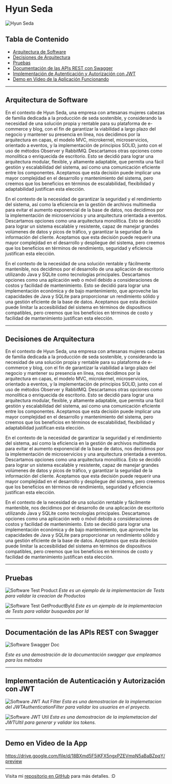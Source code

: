 # Hyun Seda

![Hyun Seda](https://hyun.com.co/icons/android-chrome-192x192.png)

## Tabla de Contenido

- [Arquitectura de Software](#arquitectura-de-software)
- [Decisiones de Arquitectura](#decisiones-de-arquitectura)
- [Pruebas](#pruebas)
- [Documentación de las APIs REST con Swagger](#documentación-de-las-apis-rest-con-swagger)
- [Implementación de Autenticación y Autorización con JWT](#implementación-de-autenticación-y-autorización-con-jwt)
- [Demo en Video de la Aplicación Funcionando](#demo-en-video-de-la-aplicación-funcionando)

---

## Arquitectura de Software

En el contexto de Hyun Seda, una empresa con artesanas mujeres cabezas de familia dedicada a la producción de seda sostenible, y considerando la necesidad de una solución propia y rentable para su plataforma de e-commerce y blog, con el fin de garantizar la viabilidad a largo plazo del negocio y mantener su presencia en línea, nos decidimos por la arquitectura en capas, el modelo MVC, microkernel, microservicios, orientado a eventos, y la implementación de principios SOLID, junto con el uso de métodos Observer y RabbitMQ. Descartamos otras opciones como monolítica o enriquecida de escritorio. Esto se decidió para lograr una arquitectura modular, flexible, y altamente adaptable, que permita una fácil gestión y escalabilidad del sistema, así como una comunicación eficiente entre los componentes. Aceptamos que esta decisión puede implicar una mayor complejidad en el desarrollo y mantenimiento del sistema, pero creemos que los beneficios en términos de escalabilidad, flexibilidad y adaptabilidad justifican esta elección.

En el contexto de la necesidad de garantizar la seguridad y el rendimiento del sistema, así como la eficiencia en la gestión de archivos multimedia para evitar el aumento exponencial de la base de datos, nos decidimos por la implementación de microservicios y una arquitectura orientada a eventos. Descartamos opciones como una arquitectura monolítica. Esto se decidió para lograr un sistema escalable y resistente, capaz de manejar grandes volúmenes de datos y picos de tráfico, y garantizar la seguridad de la información del cliente. Aceptamos que esta decisión puede requerir una mayor complejidad en el desarrollo y despliegue del sistema, pero creemos que los beneficios en términos de rendimiento, seguridad y eficiencia justifican esta elección.

En el contexto de la necesidad de una solución rentable y fácilmente mantenible, nos decidimos por el desarrollo de una aplicación de escritorio utilizando Java y SQLite como tecnologías principales. Descartamos opciones como una aplicación web o móvil debido a consideraciones de costos y facilidad de mantenimiento. Esto se decidió para lograr una implementación económica y de bajo mantenimiento, que aproveche las capacidades de Java y SQLite para proporcionar un rendimiento sólido y una gestión eficiente de la base de datos. Aceptamos que esta decisión puede limitar la accesibilidad del sistema en términos de dispositivos compatibles, pero creemos que los beneficios en términos de costo y facilidad de mantenimiento justifican esta elección.

---

## Decisiones de Arquitectura

En el contexto de Hyun Seda, una empresa con artesanas mujeres cabezas de familia dedicada a la producción de seda sostenible, y considerando la necesidad de una solución propia y rentable para su plataforma de e-commerce y blog, con el fin de garantizar la viabilidad a largo plazo del negocio y mantener su presencia en línea, nos decidimos por la arquitectura en capas, el modelo MVC, microkernel, microservicios, orientado a eventos, y la implementación de principios SOLID, junto con el uso de métodos Observer y RabbitMQ. Descartamos otras opciones como monolítica o enriquecida de escritorio. Esto se decidió para lograr una arquitectura modular, flexible, y altamente adaptable, que permita una fácil gestión y escalabilidad del sistema, así como una comunicación eficiente entre los componentes. Aceptamos que esta decisión puede implicar una mayor complejidad en el desarrollo y mantenimiento del sistema, pero creemos que los beneficios en términos de escalabilidad, flexibilidad y adaptabilidad justifican esta elección.

En el contexto de la necesidad de garantizar la seguridad y el rendimiento del sistema, así como la eficiencia en la gestión de archivos multimedia para evitar el aumento exponencial de la base de datos, nos decidimos por la implementación de microservicios y una arquitectura orientada a eventos. Descartamos opciones como una arquitectura monolítica. Esto se decidió para lograr un sistema escalable y resistente, capaz de manejar grandes volúmenes de datos y picos de tráfico, y garantizar la seguridad de la información del cliente. Aceptamos que esta decisión puede requerir una mayor complejidad en el desarrollo y despliegue del sistema, pero creemos que los beneficios en términos de rendimiento, seguridad y eficiencia justifican esta elección.

En el contexto de la necesidad de una solución rentable y fácilmente mantenible, nos decidimos por el desarrollo de una aplicación de escritorio utilizando Java y SQLite como tecnologías principales. Descartamos opciones como una aplicación web o móvil debido a consideraciones de costos y facilidad de mantenimiento. Esto se decidió para lograr una implementación económica y de bajo mantenimiento, que aproveche las capacidades de Java y SQLite para proporcionar un rendimiento sólido y una gestión eficiente de la base de datos. Aceptamos que esta decisión puede limitar la accesibilidad del sistema en términos de dispositivos compatibles, pero creemos que los beneficios en términos de costo y facilidad de mantenimiento justifican esta elección.

---

## Pruebas

![Software Test Product](https://github.com/MCarvajalR/Proyecto-Hyun-Seda/blob/master/TestCreateProd.png)
*Este es un ejemplo de la implementacion de Tests para validar la creacion de Productos*


![Software Test GetProductById](https://github.com/MCarvajalR/Proyecto-Hyun-Seda/blob/master/TestGetById.png)
*Este es un ejemplo de la implementacion de Tests para validar busquedas por Id*

---

## Documentación de las APIs REST con Swagger

![Software Swagger Doc](https://github.com/MCarvajalR/Proyecto-Hyun-Seda/blob/master/SwaggerDoc.png)

*Este es una demostración de la documentación swagger que empleamos para los métodos*

---

## Implementación de Autenticación y Autorización con JWT

![Software JWT Aut Filter](https://github.com/MCarvajalR/Proyecto-Hyun-Seda/blob/master/JWTAut.png)
*Esta es una demostracion de la implemetacion del JWTAuthenticationFilter para validar los usuarios en el proyecto.*




![Software JWT Util](https://github.com/MCarvajalR/Proyecto-Hyun-Seda/blob/master/JWTUtil.png)
*Esta es una demostracion de la implemetacion del JWTUltil para generar y validar los tokens.*

---

## Demo en Video de la App

https://drive.google.com/file/d/18BXmd5F5iKFX5ngxPZEVmpN5aBaBZpqY/preview

---

Visita mi [repositorio en GitHub](https://github.com/MCarvajalR/Proyecto-Hyun-Seda) para más detalles. :D
